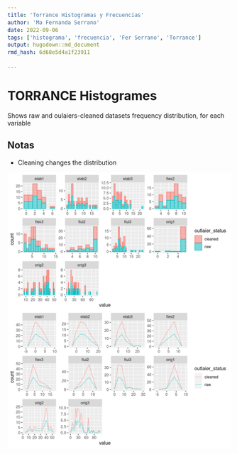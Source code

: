 ```yaml
---
title: 'Torrance Histogramas y Frecuencias'
author: 'Ma Fernanda Serrano'
date: 2022-09-06
tags: ['histograma', 'frecuencia', 'Fer Serrano', 'Torrance']
output: hugodown::md_document
rmd_hash: 6d68e5d4a1f23911

---
```


TORRANCE Histogrames
====================

Shows raw and oulaiers-cleaned datasets frequency distribution, for each variable

Notas
-----

-   Cleaning changes the distribution

<div class="highlight">

<img src="figs/torrance_raw_vs_cleaned_histogram_freq-1.png" width="700px" style="display: block; margin: auto;" /><img src="figs/torrance_raw_vs_cleaned_histogram_freq-2.png" width="700px" style="display: block; margin: auto;" />

</div>

